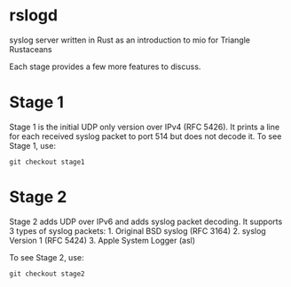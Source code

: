 # rslogd
syslog server written in Rust as an introduction to mio for Triangle Rustaceans

Each stage provides a few more features to discuss.

Stage 1
=======
Stage 1 is the initial UDP only version over IPv4 (RFC 5426). It prints a line for each received syslog packet to port 514 but does not decode it. To see Stage 1, use:

```
git checkout stage1
```

Stage 2
=======
Stage 2 adds UDP over IPv6 and adds syslog packet decoding. It supports 3 types of syslog packets:
    1. Original BSD syslog (RFC 3164)
    2. syslog Version 1 (RFC 5424)
    3. Apple System Logger (asl)

To see Stage 2, use:

```
git checkout stage2
```


